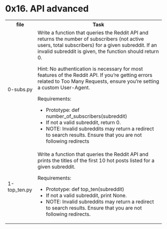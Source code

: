 <h1>0x16. API advanced</h1>
<table>

<head><tr>
<th> file</th>
<th>Task</th>
</tr></head>
<body><tr>
<td>0-subs.py</td>
<td>Write a function that queries the Reddit API and returns the number of subscribers (not active users, total subscribers) for a given subreddit. If an invalid subreddit is given, the function should return 0.

Hint: No authentication is necessary for most features of the Reddit API. If you’re getting errors related to Too Many Requests, ensure you’re setting a custom User-Agent.

Requirements:

- Prototype: def number_of_subscribers(subreddit)
- If not a valid subreddit, return 0.
- NOTE: Invalid subreddits may return a redirect to search results. Ensure that you are not following redirects</td>
</tr>
<tr>
<td>1-top_ten.py</td>
<td>Write a function that queries the Reddit API and prints the titles of the first 10 hot posts listed for a given subreddit.

Requirements:

- Prototype: def top_ten(subreddit)
- If not a valid subreddit, print None.
- NOTE: Invalid subreddits may return a redirect to search results. Ensure that you are not following redirects.
</td></tr>

